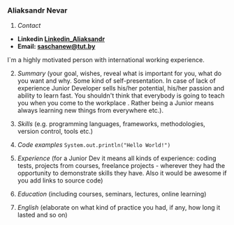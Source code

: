 ### Aliaksandr Nevar

1. *Contact*
* **Linkedin [Linkedin_Aliaksandr](http://www.linkedin.com/in/aliaksandr-nevar)**
* **Email: saschanew@tut.by**

I`m a highly motivated person with international working experience. 

2. *Summary* (your goal, wishes, reveal what is important for you, what do you want and why.
Some kind of self-presentation. In case of lack of experience  Junior Developer sells his/her potential, his/her passion and ability to learn fast. You shouldn't think that everybody is going to teach you when you come to the workplace . Rather being a Junior means always
learning new things from everywhere etc.).
3. *Skills* (e.g. programming languages, frameworks, methodologies, version control, tools etc.)



4. *Code examples* 
`System.out.println("Hello World!")`
5. *Experience* (for a Junior Dev it means all kinds of experience: coding tests, projects from courses,
freelance projects - wherever they had the opportunity to demonstrate skills they have.
Also it would be awesome if you add links to source code)
6. *Education* (including courses, seminars, lectures, online learning)
7. *English* (elaborate on what kind of practice you had, if any, how long it lasted and so on)